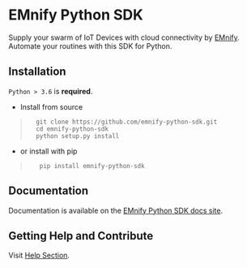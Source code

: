 # EMnify Python SDK

Supply your swarm of IoT Devices with cloud connectivity by [EMnify](https://emnify.com).
Automate your routines with this SDK for Python.  

## Installation

`Python > 3.6` is **required**.



- Install from source
>       git clone https://github.com/emnify-python-sdk.git
>       cd emnify-python-sdk
>       python setup.py install
- or install with pip
>        pip install emnify-python-sdk


## Documentation

Documentation is available on the [EMnify Python SDK docs site](https://emnify.github.io/emnify-sdk-python/).

## Getting Help and Contribute

Visit [Help Section](https://emnify.github.io/emnify-sdk-python/help.html).